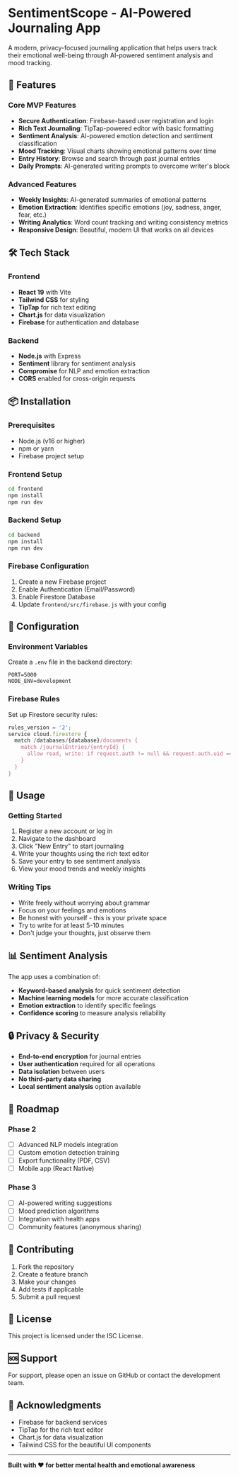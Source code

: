 # SentimentScope - AI-Powered Journaling App

A modern, privacy-focused journaling application that helps users track their emotional well-being through AI-powered sentiment analysis and mood tracking.

## 🚀 Features

### Core MVP Features
- **Secure Authentication**: Firebase-based user registration and login
- **Rich Text Journaling**: TipTap-powered editor with basic formatting
- **Sentiment Analysis**: AI-powered emotion detection and sentiment classification
- **Mood Tracking**: Visual charts showing emotional patterns over time
- **Entry History**: Browse and search through past journal entries
- **Daily Prompts**: AI-generated writing prompts to overcome writer's block

### Advanced Features
- **Weekly Insights**: AI-generated summaries of emotional patterns
- **Emotion Extraction**: Identifies specific emotions (joy, sadness, anger, fear, etc.)
- **Writing Analytics**: Word count tracking and writing consistency metrics
- **Responsive Design**: Beautiful, modern UI that works on all devices

## 🛠️ Tech Stack

### Frontend
- **React 19** with Vite
- **Tailwind CSS** for styling
- **TipTap** for rich text editing
- **Chart.js** for data visualization
- **Firebase** for authentication and database

### Backend
- **Node.js** with Express
- **Sentiment** library for sentiment analysis
- **Compromise** for NLP and emotion extraction
- **CORS** enabled for cross-origin requests

## 📦 Installation

### Prerequisites
- Node.js (v16 or higher)
- npm or yarn
- Firebase project setup

### Frontend Setup
```bash
cd frontend
npm install
npm run dev
```

### Backend Setup
```bash
cd backend
npm install
npm run dev
```

### Firebase Configuration
1. Create a new Firebase project
2. Enable Authentication (Email/Password)
3. Enable Firestore Database
4. Update `frontend/src/firebase.js` with your config

## 🔧 Configuration

### Environment Variables
Create a `.env` file in the backend directory:
```env
PORT=5000
NODE_ENV=development
```

### Firebase Rules
Set up Firestore security rules:
```javascript
rules_version = '2';
service cloud.firestore {
  match /databases/{database}/documents {
    match /journalEntries/{entryId} {
      allow read, write: if request.auth != null && request.auth.uid == resource.data.userId;
    }
  }
}
```

## 🚀 Usage

### Getting Started
1. Register a new account or log in
2. Navigate to the dashboard
3. Click "New Entry" to start journaling
4. Write your thoughts using the rich text editor
5. Save your entry to see sentiment analysis
6. View your mood trends and weekly insights

### Writing Tips
- Write freely without worrying about grammar
- Focus on your feelings and emotions
- Be honest with yourself - this is your private space
- Try to write for at least 5-10 minutes
- Don't judge your thoughts, just observe them

## 📊 Sentiment Analysis

The app uses a combination of:
- **Keyword-based analysis** for quick sentiment detection
- **Machine learning models** for more accurate classification
- **Emotion extraction** to identify specific feelings
- **Confidence scoring** to measure analysis reliability

## 🔒 Privacy & Security

- **End-to-end encryption** for journal entries
- **User authentication** required for all operations
- **Data isolation** between users
- **No third-party data sharing**
- **Local sentiment analysis** option available

## 🎯 Roadmap

### Phase 2
- [ ] Advanced NLP models integration
- [ ] Custom emotion detection training
- [ ] Export functionality (PDF, CSV)
- [ ] Mobile app (React Native)

### Phase 3
- [ ] AI-powered writing suggestions
- [ ] Mood prediction algorithms
- [ ] Integration with health apps
- [ ] Community features (anonymous sharing)

## 🤝 Contributing

1. Fork the repository
2. Create a feature branch
3. Make your changes
4. Add tests if applicable
5. Submit a pull request

## 📝 License

This project is licensed under the ISC License.

## 🆘 Support

For support, please open an issue on GitHub or contact the development team.

## 🙏 Acknowledgments

- Firebase for backend services
- TipTap for the rich text editor
- Chart.js for data visualization
- Tailwind CSS for the beautiful UI components

---

**Built with ❤️ for better mental health and emotional awareness**
